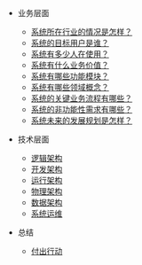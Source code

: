   
* 业务层面

  * [系统所在行业的情况是怎样？](./docs/b-1面试题总结-Java基础.md)
  * [系统的目标用户是谁？](./docs/b-2Java集合.md)
  * [系统有多少人在使用？](./docs/b-3Java多线程.md)
  * [系统有什么业务价值？](./docs/b-4jvm.md)
  * [系统有哪些功能模块？](./docs/b-4jvm.md)
  * [系统有哪些领域概念？](./docs/b-4jvm.md)
  * [系统的关键业务流程有哪些？](./docs/b-4jvm.md)
  * [系统的非功能性需求有哪些？](./docs/b-4jvm.md)
  * [系统未来的发展规划是怎样？](./docs/b-4jvm.md)

* 技术层面

  * [逻辑架构](./docs/Architecture-logic.md)
  * [开发架构](./docs/Architecture-develop.md)
  * [运行架构](./docs/Architecture-running.md)
  * [物理架构](./docs/Architecture-pyhsical.md)
  * [数据架构](./docs/Architecture-data.md)
  * [系统运维](./docs/System-operation.md)

* 总结

  * [付出行动](./docs/Action.md)



  
	